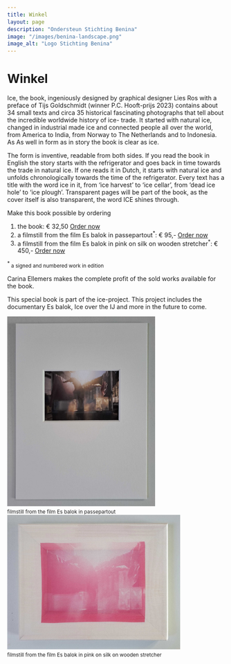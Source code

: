 ```yaml
---
title: Winkel
layout: page
description: "Ondersteun Stichting Benina"
image: "/images/benina-landscape.png"
image_alt: "Logo Stichting Benina"
---
```

# Winkel


Ice, the book, ingeniously designed by graphical designer Lies Ros with a preface of Tijs Goldschmidt (winner P.C. Hooft-prijs 2023) contains about 34 small texts and circa 35 historical fascinating photographs that tell about the incredible worldwide history of ice- trade. It started with natural ice, changed in industrial made ice and connected people all over the world, from America to India, from Norway to The Netherlands and to Indonesia. As As well in form as in story the book is clear as ice.

The form is inventive, readable from both sides. If you read the book in English the story starts with the refrigerator and goes back in time towards the trade in natural ice. If one reads it in Dutch, it starts with natural ice and unfolds chronologically towards the time of the refrigerator. Every text has a title with the word ice in it, from ‘ice harvest’ to ‘ice cellar’, from ‘dead ice hole’ to ‘ice plough’. Transparent pages will be part of the book, as the cover itself is also transparent, the word ICE shines through.

Make this book possible by ordering

1. the book: € 32,50 [Order now]()
2. a filmstill from the film Es balok in passepartout<sup>*</sup>: € 95,-  [Order now]()
3. a filmstill from the film Es balok in pink on silk on wooden stretcher<sup>*</sup>: € 450,- [Order now]()

<sup>*</sup><small> a signed and numbered work in edition</small>

Carina Ellemers makes the complete profit of the sold works available for the book.

This special book is part of the ice-project. This project includes the documentary Es balok, Ice over the IJ and more in the future to come.

<div class="flexbox">

<img width="342" class="donor-logo" alt="Filmstill in passpartout" src="/images/filmstill-passepartout.jpg">
<br><small>filmstill from the film Es balok in passepartout</small>

<img width="400" class="donor-logo" alt="Filmstill from the film Es balok in pink on silk on wooden stretcher" src="/images/pink-on-silk.jpeg">
<br><small>filmstill from the film Es balok in pink on silk on wooden stretcher</small>

</div>
